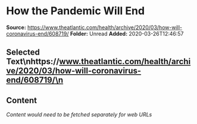 # How the Pandemic Will End

**Source:** https://www.theatlantic.com/health/archive/2020/03/how-will-coronavirus-end/608719/
**Folder:** Unread
**Added:** 2020-03-26T12:46:57


## Selected Text\nhttps://www.theatlantic.com/health/archive/2020/03/how-will-coronavirus-end/608719/\n

## Content
*Content would need to be fetched separately for web URLs*
